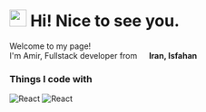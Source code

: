 <h1><img src="https://emojis.slackmojis.com/emojis/images/1531849430/4246/blob-sunglasses.gif?1531849430" width="30"/> Hi! Nice to see you.</h1>

<p>Welcome to my page! </br> I'm Amir, Fullstack developer from <img src="https://cdn-icons-png.flaticon.com/512/16022/16022222.png" width="13"/> <b>Iran, Isfahan</b></p>
<h3>Things I code with</h3>
<p>
    <img alt="React" src="https://img.shields.io/badge/-Engine-45b8d8?style=flat&logo=unity&label=Unity&color=white" />
    <img alt="React" src="https://img.shields.io/badge/-IDF-45b8d8?style=flat&logo=espressif&label=Espressif&color=red" />
</p>
